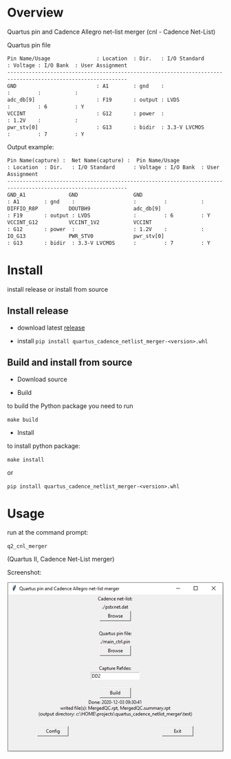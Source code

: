 # Overview

Quartus pin and Cadence Allegro net-list merger (cnl - Cadence Net-List)


Quartus pin file
```
Pin Name/Usage               : Location  : Dir.   : I/O Standard      : Voltage : I/O Bank  : User Assignment
-------------------------------------------------------------------------------------------------------------
GND                          : A1        : gnd    :                   :         :           :
adc_db[9]                    : F19       : output : LVDS              :         : 6         : Y
VCCINT                       : G12       : power  :                   : 1.2V    :           :
pwr_stv[0]                   : G13       : bidir  : 3.3-V LVCMOS      :         : 7         : Y
```

Output example:

```
Pin Name(capture) :  Net Name(capture) :  Pin Name/Usage               : Location  : Dir.   : I/O Standard      : Voltage : I/O Bank  : User Assignment
-------------------------------------------------------------------------------------------------------------
GND_A1              GND                  GND                          : A1        : gnd    :                   :         :           :
DIFFIO_R8P          DOUTBH9              adc_db[9]                    : F19       : output : LVDS              :         : 6         : Y
VCCINT_G12          VCCINT_1V2           VCCINT                       : G12       : power  :                   : 1.2V    :           :
IO_G13              PWR_STV0             pwr_stv[0]                   : G13       : bidir  : 3.3-V LVCMOS      :         : 7         : Y
```

# Install

install release or install from source

## Install release

- download latest [release](https://github.com/yuravg/quartus_cadence_netlist_merger/releases)

- install `pip install quartus_cadence_netlist_merger-<version>.whl`

## Build and install from source

- Download source

- Build

to build the Python package you need to run

`make build`

- Install

to install python package:

`make install`

or

`pip install quartus_cadence_netlist_merger-<version>.whl`

# Usage

run at the command prompt:

`q2_cnl_merger`

(Quartus II, Cadence Net-List merger)

Screenshot:

![Screenshot](./doc/gui.png)
